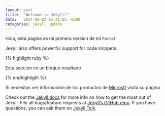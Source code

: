 ```yaml
---
layout: post
title:  "Welcome to Jekyll!"
date:   2024-09-03 15:41:05 -0500
categories: jekyll update
---
```

Hola, esta pagina es mi primera version de mi `Portal`

Jekyll also offers powerful support for code snippets:

{% highlight ruby %}

Esta seccion es un bloque 
resaltado

{% endhighlight %}

Si necesitas ver informacion de los productos de [Microsft][ref01] visita su pagina


Check out the [Jekyll docs][jekyll-docs] for more info on how to get the most out of Jekyll. File all bugs/feature requests at [Jekyll’s GitHub repo][jekyll-gh]. If you have questions, you can ask them on [Jekyll Talk][jekyll-talk].

[ref01]:https://www.microsoft.com/es-pe
[jekyll-docs]: https://jekyllrb.com/docs/home
[jekyll-gh]:   https://github.com/jekyll/jekyll
[jekyll-talk]: https://talk.jekyllrb.com/
